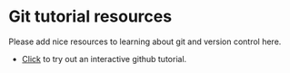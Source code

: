 

# Git tutorial resources

Please add nice resources to learning about git and version control here.

- [Click](https://try.github.io/) to try out an interactive github tutorial.
